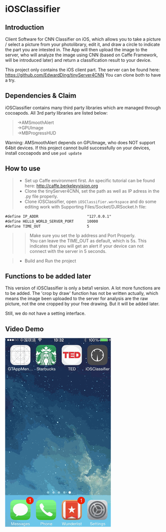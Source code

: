 iOSClassifier
=============

Introduction
-------------
Client Software for CNN Classifier on iOS, which allows you to take a picture / select a picture from your photolibrary, edit it, and draw a circle to indicate the part you are intested in. The App will then upload the image to the server, who will analyze the image using CNN (based on Caffe Framework, will be introduced later) and return a classification result to your device.

This project only contains the iOS client part. The server can be found here: https://github.com/EdwardDing/tinyServer4CNN
You can clone both to have a try.

Dependencies & Claim
-------------
iOSClassifier contains many third party libraries which are managed through cocoapods. All 3rd party libraries are listed below:

> ->AMSmoothAlert<br>
> ->GPUImage<br>
> ->MBProgressHUD

Warning: AMSmoothAlert depends on GPUImage, who does NOT support 64bit devices.
If this project cannot build successfully on your devices, install cocoapods and use `pod update`

How to use
--------------

>* Set up Caffe environment first. An specific tutorial can be found here: http://caffe.berkeleyvision.org<br>
>* Clone the tinyServer4CNN, set the path as well as IP adress in the .py file properly.<br>
>* Clone iOSClassifier, open `iOSClassifier.workspace` and do some editing work with Supporting Files/Socket/DJRSocket.h file:<br>
        
    #define IP_ADDR                      "127.0.0.1"
    #define HELLO_WORLD_SERVER_PORT      10000
    #define TIME_OUT                     5
    
> > Make sure you set the Ip address and Port Properly. <br>
> > You can leave the TIME_OUT as default, which is 5s. This indicates that you will get an alert if your device can not connect with the server in 5 seconds.<br>

>* Build and Run the project<br>

Functions to be added later
----------------------

This version of iOSClassifier is only a beta1 version. A lot more functions are to be added.
The 'crop by draw' function has not be written actually, which means the image been uploaded to the server for analysis are the raw picture, not the one cropped by your free drawing. But it will be added later.

Still, we do not have a setting interface.

Video Demo
--------------------

![](https://github.com/EdwardDing/gitImage/raw/master/iOSClassifierDEMO.gif "Demo for iOSClassifier")
